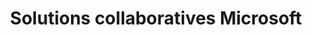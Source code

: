 ---
title: Solutions collaboratives Microsoft
slug: microsoft-collaborative-solutions
excerpt: Tout sur les solutions collaboratives Microsoft
sections: Premiers pas avec Exchange, Configuration Exchange sur ordinateur, Configuration Exchange sur smartphone, Migration d'un compte Exchange, Fonctionnalités des comptes Exchange, Utilisation d'Outlook Web Application (OWA), Diagnostic Exchange, Office, Sharepoint
order: 05
---
